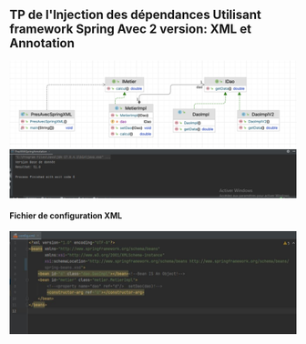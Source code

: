 <h2>TP de l'Injection des dépendances Utilisant framework Spring Avec 2 version: XML et Annotation</h2>
<img src = "photos/diagrame.png"/>
<img src = "photos/compilateur.JPG"/>
<h4>Fichier de configuration XML</h4>
<img src = "photos/conf.JPG"/>
